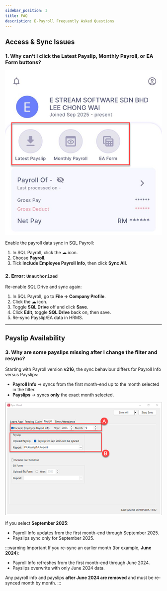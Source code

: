 ```yaml
---
sidebar_position: 3
title: FAQ
description: E-Payroll Frequently Asked Questions
---
```


## Access & Sync Issues

### 1. Why can’t I click the **Latest Payslip**, **Monthly Payroll**, or **EA Form** buttons?

![top-row-disabled](../../../../static/img/integration/hrms/e-payroll/top-row-disabled.png)

Enable the payroll data sync in SQL Payroll:

1. In SQL Payroll, click the **☁** icon.
2. Choose **Payroll**.
3. Tick **Include Employee Payroll Info**, then click **Sync All**.

### 2. Error: `Unauthorized`

Re-enable SQL Drive and sync again:

1. In SQL Payroll, go to **File → Company Profile**.
2. Click the **☁** icon.
3. Toggle **SQL Drive** off and click **Save**.
4. Click **Edit**, toggle **SQL Drive** back on, then save.
5. Re-sync Payslip/EA data in HRMS.

---

## Payslip Availability

### 3. Why are some payslips missing after I change the filter and resync?

Starting with Payroll version **v216**, the sync behaviour differs for Payroll Info versus Payslips:

- **Payroll Info** → syncs from the first month-end up to the month selected in the filter.
- **Payslips** → syncs **only** the exact month selected.

![sync-payroll-logic](../../../../static/img/integration/hrms/e-payroll/sync-payroll-logic.png)

If you select **September 2025**:

- Payroll Info updates from the first month-end through September 2025.
- Payslips sync only for September 2025.

:::warning Important
If you re-sync an earlier month (for example, **June 2024**):

- Payroll Info refreshes from the first month-end through June 2024.
- Payslips overwrite with only June 2024 data.

Any payroll info and payslips **after June 2024 are removed** and must be re-synced month by month.
:::
